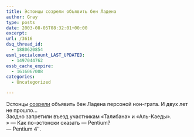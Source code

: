 ```yaml
---
title: Эстонцы созрели объявить бен Ладена
author: Gray
type: posts
date: 2003-08-05T08:32:01+00:00
excerpt:
url: /3616
dsq_thread_id:
  - 1880620854
esml_socialcount_LAST_UPDATED:
  - 1497044762
essb_cache_expire:
  - 1616067008
categories:
  - Uncategorized

---
```








Эстонцы <a href="http://www.gazeta.ru/lenta.shtml?270918#270918" target="_blank">созрели</a> объявить бен Ладена персоной нон-грата. И двух лет не прошло&#8230;  
Заодно запретили въезд участникам &#171;Талибана&#187; и &#171;Аль-Каеды&#187;.  
&#187; &#8212; Как по-эстонски сказать &#8212; Pentium?  
&#8212; Pentium 4&#8243;.